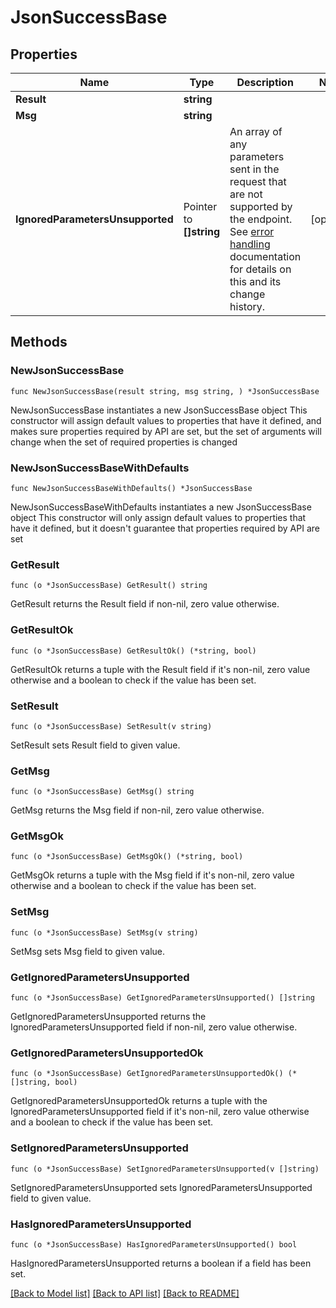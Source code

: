 # JsonSuccessBase

## Properties

Name | Type | Description | Notes
------------ | ------------- | ------------- | -------------
**Result** | **string** |  | 
**Msg** | **string** |  | 
**IgnoredParametersUnsupported** | Pointer to **[]string** | An array of any parameters sent in the request that are not supported by the endpoint.  See [error handling](/api/rest-error-handling#ignored-parameters) documentation for details on this and its change history.  | [optional] 

## Methods

### NewJsonSuccessBase

`func NewJsonSuccessBase(result string, msg string, ) *JsonSuccessBase`

NewJsonSuccessBase instantiates a new JsonSuccessBase object
This constructor will assign default values to properties that have it defined,
and makes sure properties required by API are set, but the set of arguments
will change when the set of required properties is changed

### NewJsonSuccessBaseWithDefaults

`func NewJsonSuccessBaseWithDefaults() *JsonSuccessBase`

NewJsonSuccessBaseWithDefaults instantiates a new JsonSuccessBase object
This constructor will only assign default values to properties that have it defined,
but it doesn't guarantee that properties required by API are set

### GetResult

`func (o *JsonSuccessBase) GetResult() string`

GetResult returns the Result field if non-nil, zero value otherwise.

### GetResultOk

`func (o *JsonSuccessBase) GetResultOk() (*string, bool)`

GetResultOk returns a tuple with the Result field if it's non-nil, zero value otherwise
and a boolean to check if the value has been set.

### SetResult

`func (o *JsonSuccessBase) SetResult(v string)`

SetResult sets Result field to given value.


### GetMsg

`func (o *JsonSuccessBase) GetMsg() string`

GetMsg returns the Msg field if non-nil, zero value otherwise.

### GetMsgOk

`func (o *JsonSuccessBase) GetMsgOk() (*string, bool)`

GetMsgOk returns a tuple with the Msg field if it's non-nil, zero value otherwise
and a boolean to check if the value has been set.

### SetMsg

`func (o *JsonSuccessBase) SetMsg(v string)`

SetMsg sets Msg field to given value.


### GetIgnoredParametersUnsupported

`func (o *JsonSuccessBase) GetIgnoredParametersUnsupported() []string`

GetIgnoredParametersUnsupported returns the IgnoredParametersUnsupported field if non-nil, zero value otherwise.

### GetIgnoredParametersUnsupportedOk

`func (o *JsonSuccessBase) GetIgnoredParametersUnsupportedOk() (*[]string, bool)`

GetIgnoredParametersUnsupportedOk returns a tuple with the IgnoredParametersUnsupported field if it's non-nil, zero value otherwise
and a boolean to check if the value has been set.

### SetIgnoredParametersUnsupported

`func (o *JsonSuccessBase) SetIgnoredParametersUnsupported(v []string)`

SetIgnoredParametersUnsupported sets IgnoredParametersUnsupported field to given value.

### HasIgnoredParametersUnsupported

`func (o *JsonSuccessBase) HasIgnoredParametersUnsupported() bool`

HasIgnoredParametersUnsupported returns a boolean if a field has been set.


[[Back to Model list]](../README.md#documentation-for-models) [[Back to API list]](../README.md#documentation-for-api-endpoints) [[Back to README]](../README.md)


